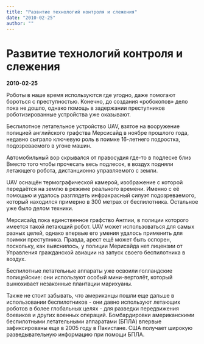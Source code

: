 ```yaml
---
title: "Развитие технологий контроля и слежения"
date: "2010-02-25"
author: ""
---
```


# Развитие технологий контроля и слежения

**2010-02-25** 

Роботы в наше время используются где угодно, даже помогают бороться с преступностью. Конечно, до создания «робокопов» дело пока не дошло, однако помощь в задержании преступников роботизированные устройства уже оказывают.

Беспилотное летательное устройство UAV, взятое на вооружение полицией английского графства Мерсисайд в ноябре прошлого года, недавно сыграло ключевую роль в поимке 16-летнего подростка, подозреваемого в угоне машин.

Автомобильный вор скрывался от правосудия где-то в подлеске близ Вместо того чтобы прочесать весь подлесок, в воздух подняли летающего робота, дистанционно управляемого с земли.

UAV оснащён термографической камерой, изображение с которой передаётся на землю в режиме реального времени. Именно с её помощью и удалось разглядеть инфракрасный силуэт подозреваемого, который находился примерно в 300 метрах от беспилотника. Остальное уже было делом техники.

Мерсисайд пока единственное графство Англии, в полиции которого имеется такой летающий робот. UAV может использоваться для самых разных целей, однако впервые его умения удалось применить для поимки преступника. Правда, арест ещё может быть оспорен, поскольку, как выяснилось, у полиции Мерисайда нет лицензии от Управления гражданской авиации на запуск своего беспилотника в воздух.

Беспилотные летательные аппараты уже освоили голландские полицейские: они используют особый мини-вертолёт, который вынюхивает незаконные плантации марихуаны.

Также не стоит забывать, что американцы пошли еще дальше в использовании беспилотников - они давно используют летающих роботов в более глобальных целях - для разведки передвижения боевиков и других военных операций. Бомбардировки американскими беспилотными летательными аппаратами (БПЛА) впервые зафиксированы еще в 2005 году в Пакистане. США получает широкую разведывательную информацию при помощи БПЛА.